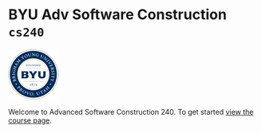 # BYU **Adv Software Construction** `cs240`

![byu](byuLogo.png)

Welcome to Advanced Software Construction 240. To get started [view the course page](profile/README.md).
